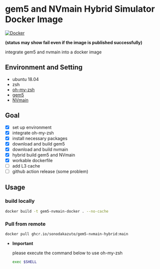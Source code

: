 # gem5 and NVmain Hybrid Simulator Docker Image

[![Docker](https://github.com/SonodaKazuto/gem5-nvmain-docker/actions/workflows/docker-publish.yml/badge.svg?branch=main)](https://github.com/SonodaKazuto/gem5-nvmain-docker/actions/workflows/docker-publish.yml)

**(status may show fail even if the image is published successfully)**

integrate gem5 and nvmain into a docker image

## Environment and Setting
- ubuntu 18.04
- zsh
- [oh-my-zsh](https://github.com/ohmyzsh/ohmyzsh)
- [gem5](https://gem5.googlesource.com/public/gem5/+/525ce650e1a5bbe71c39d4b15598d6c003cc9f9e)
- [NVmain](https://github.com/SEAL-UCSB/NVmain)

## Goal
- [x] set up environment
- [x] integrate oh-my-zsh
- [x] install necessary packages
- [x] download and build gem5
- [x] download and build nvmain
- [x] hybrid build gem5 and NVmain
- [x] workable dockerfile
- [ ] add L3 cache
- [ ] github action release (some problem)

## Usage

### build locally

```sh
docker build -t gem5-nvmain-docker . --no-cache
```

### Pull from remote

```sh
docker pull ghcr.io/sonodakazuto/gem5-nvmain-hybrid:main
```

- **Important**
  
  please execute the command below to use oh-my-zsh
  ```sh
  exec $SHELL
  ```
